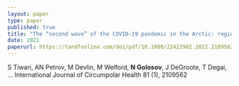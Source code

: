 ```yaml
---
layout: paper
type: paper
published: true
title: "The “second wave” of the COVID-19 pandemic in the Arctic: regional and temporal dynamics"
date: 2021
paperurl: https://tandfonline.com/doi/pdf/10.1080/22423982.2022.2109562
---
```

S Tiwari, AN Petrov, M Devlin, M Welford, **N Golosov**, J DeGroote, T Degai, ...
International Journal of Circumpolar Health 81 (1), 2109562
